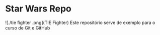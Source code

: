 # Star Wars Repo

![./tie fighter .png](TIE Fighter)
Este repositório serve de exemplo para o curso de Git e GitHub
